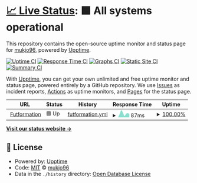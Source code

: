 # [📈 Live Status](https://mukjo96.github.io/upptime): <!--live status--> **🟩 All systems operational**

This repository contains the open-source uptime monitor and status page for [mukjo96](https://mukjo96.github.io/upptime), powered by [Upptime](https://github.com/upptime/upptime).

[![Uptime CI](https://github.com/mukjo96/upptime/workflows/Uptime%20CI/badge.svg)](https://github.com/mukjo96/upptime/actions?query=workflow%3A%22Uptime+CI%22)
[![Response Time CI](https://github.com/mukjo96/upptime/workflows/Response%20Time%20CI/badge.svg)](https://github.com/mukjo96/upptime/actions?query=workflow%3A%22Response+Time+CI%22)
[![Graphs CI](https://github.com/mukjo96/upptime/workflows/Graphs%20CI/badge.svg)](https://github.com/mukjo96/upptime/actions?query=workflow%3A%22Graphs+CI%22)
[![Static Site CI](https://github.com/mukjo96/upptime/workflows/Static%20Site%20CI/badge.svg)](https://github.com/mukjo96/upptime/actions?query=workflow%3A%22Static+Site+CI%22)
[![Summary CI](https://github.com/mukjo96/upptime/workflows/Summary%20CI/badge.svg)](https://github.com/mukjo96/upptime/actions?query=workflow%3A%22Summary+CI%22)

With [Upptime](https://upptime.js.org), you can get your own unlimited and free uptime monitor and status page, powered entirely by a GitHub repository. We use [Issues](https://github.com/mukjo96/upptime/issues) as incident reports, [Actions](https://github.com/mukjo96/upptime/actions) as uptime monitors, and [Pages](https://mukjo96.github.io/upptime) for the status page.

<!--start: status pages-->
<!-- This summary is generated by Upptime (https://github.com/upptime/upptime) -->
<!-- Do not edit this manually, your changes will be overwritten -->
<!-- prettier-ignore -->
| URL | Status | History | Response Time | Uptime |
| --- | ------ | ------- | ------------- | ------ |
| <img alt="" src="https://favicons.githubusercontent.com/futformation.vercel.app" height="13"> [Futformation](https://futformation.vercel.app) | 🟩 Up | [futformation.yml](https://github.com/mukjo96/upptime/commits/HEAD/history/futformation.yml) | <details><summary><img alt="Response time graph" src="./graphs/futformation/response-time-week.png" height="20"> 87ms</summary><br><a href="https://mukjo96.github.io/upptime/history/futformation"><img alt="Response time 3772" src="https://img.shields.io/endpoint?url=https%3A%2F%2Fraw.githubusercontent.com%2Fmukjo96%2Fupptime%2FHEAD%2Fapi%2Ffutformation%2Fresponse-time.json"></a><br><a href="https://mukjo96.github.io/upptime/history/futformation"><img alt="24-hour response time 45" src="https://img.shields.io/endpoint?url=https%3A%2F%2Fraw.githubusercontent.com%2Fmukjo96%2Fupptime%2FHEAD%2Fapi%2Ffutformation%2Fresponse-time-day.json"></a><br><a href="https://mukjo96.github.io/upptime/history/futformation"><img alt="7-day response time 87" src="https://img.shields.io/endpoint?url=https%3A%2F%2Fraw.githubusercontent.com%2Fmukjo96%2Fupptime%2FHEAD%2Fapi%2Ffutformation%2Fresponse-time-week.json"></a><br><a href="https://mukjo96.github.io/upptime/history/futformation"><img alt="30-day response time 581" src="https://img.shields.io/endpoint?url=https%3A%2F%2Fraw.githubusercontent.com%2Fmukjo96%2Fupptime%2FHEAD%2Fapi%2Ffutformation%2Fresponse-time-month.json"></a><br><a href="https://mukjo96.github.io/upptime/history/futformation"><img alt="1-year response time 3772" src="https://img.shields.io/endpoint?url=https%3A%2F%2Fraw.githubusercontent.com%2Fmukjo96%2Fupptime%2FHEAD%2Fapi%2Ffutformation%2Fresponse-time-year.json"></a></details> | <details><summary><a href="https://mukjo96.github.io/upptime/history/futformation">100.00%</a></summary><a href="https://mukjo96.github.io/upptime/history/futformation"><img alt="All-time uptime 99.99%" src="https://img.shields.io/endpoint?url=https%3A%2F%2Fraw.githubusercontent.com%2Fmukjo96%2Fupptime%2FHEAD%2Fapi%2Ffutformation%2Fuptime.json"></a><br><a href="https://mukjo96.github.io/upptime/history/futformation"><img alt="24-hour uptime 100.00%" src="https://img.shields.io/endpoint?url=https%3A%2F%2Fraw.githubusercontent.com%2Fmukjo96%2Fupptime%2FHEAD%2Fapi%2Ffutformation%2Fuptime-day.json"></a><br><a href="https://mukjo96.github.io/upptime/history/futformation"><img alt="7-day uptime 100.00%" src="https://img.shields.io/endpoint?url=https%3A%2F%2Fraw.githubusercontent.com%2Fmukjo96%2Fupptime%2FHEAD%2Fapi%2Ffutformation%2Fuptime-week.json"></a><br><a href="https://mukjo96.github.io/upptime/history/futformation"><img alt="30-day uptime 100.00%" src="https://img.shields.io/endpoint?url=https%3A%2F%2Fraw.githubusercontent.com%2Fmukjo96%2Fupptime%2FHEAD%2Fapi%2Ffutformation%2Fuptime-month.json"></a><br><a href="https://mukjo96.github.io/upptime/history/futformation"><img alt="1-year uptime 99.99%" src="https://img.shields.io/endpoint?url=https%3A%2F%2Fraw.githubusercontent.com%2Fmukjo96%2Fupptime%2FHEAD%2Fapi%2Ffutformation%2Fuptime-year.json"></a></details>

<!--end: status pages-->

[**Visit our status website →**](https://mukjo96.github.io/upptime)

## 📄 License

- Powered by: [Upptime](https://github.com/upptime/upptime)
- Code: [MIT](./LICENSE) © [mukjo96](https://mukjo96.github.io/upptime)
- Data in the `./history` directory: [Open Database License](https://opendatacommons.org/licenses/odbl/1-0/)
